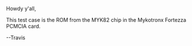 Howdy y'all,

This test case is the ROM from the MYK82 chip in the Mykotronx
Fortezza PCMCIA card.

--Travis
